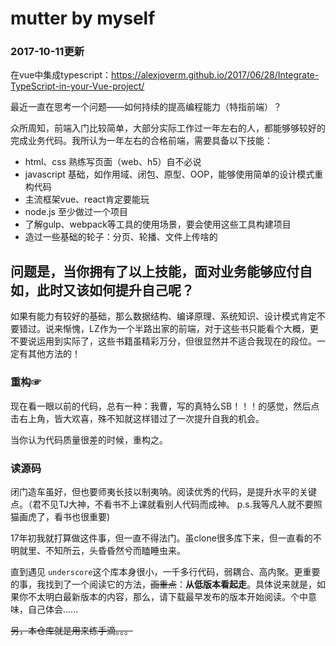 # mutter by myself

### 2017-10-11更新
在vue中集成typescript：https://alexjoverm.github.io/2017/06/28/Integrate-TypeScript-in-your-Vue-project/

最近一直在思考一个问题——如何持续的提高编程能力（特指前端）？

众所周知，前端入门比较简单，大部分实际工作过一年左右的人，都能够够较好的完成业务代码。我所认为一年左右的合格前端，需要具备以下技能：
* html、css 熟练写页面（web、h5）自不必说
* javascript 基础，如作用域、闭包、原型、OOP，能够使用简单的设计模式重构代码
* 主流框架vue、react肯定要能玩
* node.js 至少做过一个项目
* 了解gulp、webpack等工具的使用场景，要会使用这些工具构建项目
* 造过一些基础的轮子：分页、轮播、文件上传啥的

问题是，**当你拥有了以上技能，面对业务能够应付自如，此时又该如何提升自己呢？**
--------
如果有能力有较好的基础，那么数据结构、编译原理、系统知识、设计模式肯定不要错过。说来惭愧，LZ作为一个半路出家的前端，对于这些书只能看个大概，更不要说运用到实际了，这些书籍虽精彩万分，但很显然并不适合我现在的段位。一定有其他方法的！

### 重构☞
现在看一眼以前的代码，总有一种：我曹，写的真特么SB！！！的感觉，然后点击右上角，皆大欢喜，殊不知就这样错过了一次提升自我的机会。

当你认为代码质量很差的时候，重构之。

### 读源码
闭门造车虽好，但也要师夷长技以制夷呐。阅读优秀的代码，是提升水平的关键点。（君不见TJ大神，不看书不上课就看别人代码而成神。 p.s.我等凡人就不要照猫画虎了，看书也很重要)

17年初我就打算做这件事，但一直不得法门。虽clone很多库下来，但一直看的不明就里、不知所云，头昏昏然兮而瞌睡虫来。

直到遇见 `underscore`这个库本身很小，一千多行代码，弱耦合、高内聚。更重要的事，我找到了一个阅读它的方法，~~画重点~~：**从低版本看起走**。具体说来就是，如果你不太明白最新版本的内容，那么，请下载最早发布的版本开始阅读。个中意味，自己体会......

~~另，本仓库就是用来练手滴。。。~~

